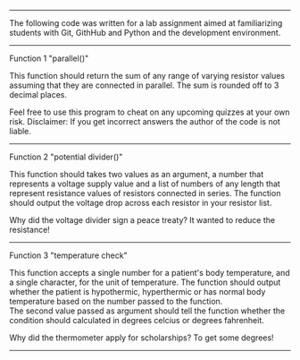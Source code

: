 ----------------------------------------------------------------------------------------------

The following code was written for a lab assignment aimed at familiarizing 
students with Git, GithHub and Python and the development environment.

----------------------------------------------------------------------------------------------

Function 1 "parallel()" 

This function should return the sum of any range of varying resistor values assuming 
that they are connected in parallel. The sum is rounded off to 3 decimal places.

Feel free to use this program to cheat on any upcoming quizzes at your own risk.
Disclaimer: If you get incorrect answers the author of the code is not liable.

----------------------------------------------------------------------------------------------

Function 2 "potential divider()"

This function should takes two values as an argument, a number that represents a 
voltage supply value and a list of numbers of any length that represent resistance values of 
resistors connected in series. The function should output the voltage drop across 
each resistor in your resistor list.

Why did the voltage divider sign a peace treaty? It wanted to reduce the resistance!

----------------------------------------------------------------------------------------------

Function 3 "temperature check"

This function accepts a single number for a patient's body temperature, and a single character, 
for the unit of temperature. The function should output whether the patient is hypothermic, 
hyperthermic or has normal body temperature based on the number passed to the function.  
The second value passed as argument should tell the function whether the condition should 
calculated in degrees celcius or degrees fahrenheit.
    
Why did the thermometer apply for scholarships? To get some degrees!


----------------------------------------------------------------------------------------------